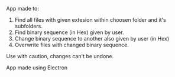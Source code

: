 App made to: 
1. Find all files with given extesion within choosen folder and it's subfolders.
2. Find binary sequence (in Hex) given by user.
3. Change binary sequence to another also given by user (in Hex)
4. Overwrite files with changed binary sequence.

Use with caution, changes can't be undone.

App made using Electron
